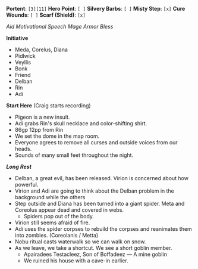 **Portent**: `[3][11]`
**Hero Point**: `[ ]`
**Silvery Barbs**: `[ ]`
**Misty Step**: `[x]`
**Cure Wounds**: `[ ]`
**Scarf (Shield)**: `[x]`

*Aid*
*Motivational Speech*
*Mage Armor*
*Bless*

**Initiative**
- Meda, Corelus, Diana
- Pidlwick
- Veyllis
- Bonk
- Friend
- Delban
- Rin
- Adi

**Start Here** (Craig starts recording)
- Pigeon is a new insult.
- Adi grabs Rin's skull necklace and color-shifting shirt.
- 86gp 12pp from Rin
- We set the dome in the map room.
- Everyone agrees to remove all curses and outside voices from our heads.
- Sounds of many small feet throughout the night.

***Long Rest***
- Delban, a great evil, has been released. Virion is concerned about how powerful.
- Virion and Adi are going to think about the Delban problem in the background while the others 
- Step outside and Diana has been turned into a giant spider. Meta and Coreolus appear dead and covered in webs.
	- Spiders pop out of the body.
- Virion still seems afraid of fire.
- Adi uses the spider corpses to rebuild the corpses and reanimates them into zombies. (Coreolanis / Metta)
- Nobu ritual casts waterwalk so we can walk on snow.
- As we leave, we take a shortcut. We see a short goblin member.
	- Apairadees Testacleez, Son of Boffadeez — A mine goblin
	- We ruined his house with a cave-in earlier.